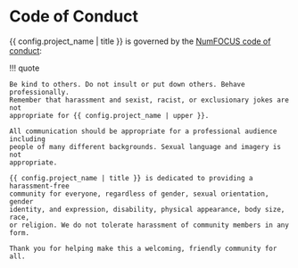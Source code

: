 # Code of Conduct

{{ config.project_name | title }} is governed by the
[NumFOCUS code of conduct](https://numfocus.org/code-of-conduct):

!!! quote

    Be kind to others. Do not insult or put down others. Behave professionally.
    Remember that harassment and sexist, racist, or exclusionary jokes are not
    appropriate for {{ config.project_name | upper }}.

    All communication should be appropriate for a professional audience including
    people of many different backgrounds. Sexual language and imagery is not
    appropriate.

    {{ config.project_name | title }} is dedicated to providing a harassment-free
    community for everyone, regardless of gender, sexual orientation, gender
    identity, and expression, disability, physical appearance, body size, race,
    or religion. We do not tolerate harassment of community members in any form.

    Thank you for helping make this a welcoming, friendly community for all.
